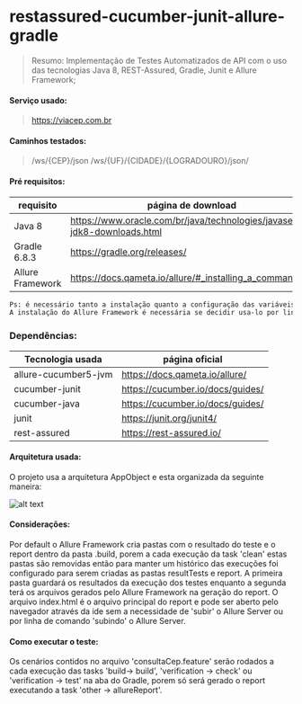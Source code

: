# restassured-cucumber-junit-allure-gradle
> Resumo:
> Implementação de Testes Automatizados de API com o uso das tecnologias Java 8, REST-Assured, Gradle, Junit e Allure Framework;

#### Serviço usado:
> https://viacep.com.br
#### Caminhos testados:
> /ws/{CEP}/json
> /ws/{UF}/{CIDADE}/{LOGRADOURO}/json/

#### Pré requisitos:
| requisito        | página de download |
| ------           | ------ |
| Java 8           | https://www.oracle.com/br/java/technologies/javase-jdk8-downloads.html |
| Gradle 6.8.3     | https://gradle.org/releases/ |
| Allure Framework | https://docs.qameta.io/allure/#_installing_a_commandline
```sh
Ps: é necessário tanto a instalação quanto a configuração das variáveis de ambiente tanto do Java, a quanto do Gradle. 
A instalação do Allure Framework é necessária se decidir usa-lo por linha de comando e/ou não tiver a pasta .allure no projeto. 
```

### Dependências:
| Tecnologia usada     | página oficial |
| ------               | ------ |
| allure-cucumber5-jvm | https://docs.qameta.io/allure/ |
| cucumber-junit       | https://cucumber.io/docs/guides/ |
| cucumber-java        | https://cucumber.io/docs/guides/ |
| junit                | https://junit.org/junit4/ |
| rest-assured         | https://rest-assured.io/ |

#### Arquitetura usada:
O projeto usa a arquitetura AppObject e esta organizada da seguinte maneira:

![alt text](https://github.com/AdrianoAGuterres/restassured-cucumber-junit-allure-gradle/issues/1#issue-851955469)

#### Considerações:
Por default o Allure Framework cria pastas com o resultado do teste e o report dentro da pasta .build, porem a cada execução da task 'clean' estas pastas são removidas
então para manter um histórico das execuções foi configurado para serem criadas as pastas resultTests e report. A primeira pasta guardará os resultados da execução dos testes enquanto a segunda terá os arquivos gerados pelo Allure Framework na geração do report. O arquivo index.html é o arquivo principal do report e pode ser aberto pelo navegador através da ide sem a necessidade de 'subir' o Allure Server ou por linha de comando 'subindo' o Allure Server.  

#### Como executar o teste:
Os cenários contidos no arquivo 'consultaCep.feature' serão rodados a cada execução das tasks 'build-> build', 'verification -> check' ou 'verification -> test' na aba do Gradle, porem só será gerado o report executando a task 'other -> allureReport'.




